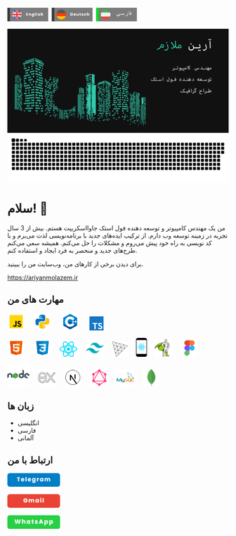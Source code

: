 [<img src="./assets/eng.png" width="93px">](https://github.com/AriyanMLZM)&nbsp;&nbsp;[<img src="./assets/ger.png" width="93px">](https://github.com/AriyanMLZM/ariyanmlzm/blob/main/readme.ger.md)&nbsp;&nbsp;[<img src="./assets/fa_act.png" width="93px">](https://github.com/AriyanMLZM/ariyanmlzm/blob/main/readme.fa.md)

![header](./assets/header_fa.png)
![snake](./assets/github-snake.svg)

# سلام! 👋
من یک مهندس کامپیوتر و توسعه دهنده فول استک جاوااسکریپت  هستم. بیش از 3 سال تجربه در زمینه توسعه وب دارم. از ترکیب ایده‌های جدید با برنامه‌نویسی لذت می‌برم و با کد نویسی به راه خود پیش می‌روم و مشکلات را حل می‌کنم. همیشه سعی می‌کنم طرح‌های جدید و منحصر به فرد ایجاد و استفاده کنم.

برای دیدن برخی از کارهای من، وب‌سایت من را ببینید.
  
<https://ariyanmolazem.ir>

## مهارت های من
<img src="./assets/js.png" alt="" width="40px">&nbsp;&nbsp;&nbsp;&nbsp; <img src="./assets/python.png" alt="" width="40px"> &nbsp;&nbsp;&nbsp;&nbsp; <img src="./assets/cpp.png" alt="" width="40px"> &nbsp;&nbsp;&nbsp;&nbsp; <img src="./assets/ts.png" alt="" width="32px">


<img src="./assets/html.png" alt="" width="40px">&nbsp;&nbsp;&nbsp;&nbsp; <img src="./assets/css.png" alt="" width="40px">&nbsp;&nbsp;&nbsp;&nbsp; <img src="./assets/react-js-icon.png" alt="" width="40px">&nbsp;&nbsp;&nbsp;&nbsp; <img src="./assets/tailwind.png" alt="" width="40px">&nbsp;&nbsp;&nbsp;&nbsp; <img src="./assets/Threejs-logo.png" alt="" width="35px">&nbsp;&nbsp;&nbsp;&nbsp; <img src="./assets/react-native-app-icon.png" alt="" width="25px">&nbsp;&nbsp;&nbsp;&nbsp;<img src="./assets/gsap.png" alt="gsap" width="40px">&nbsp;&nbsp;&nbsp;&nbsp; <img src="./assets/figma.png" alt="" width="40px">


<img src="./assets/node.png" alt="" width="50px">&nbsp;&nbsp;&nbsp;&nbsp; <img src="./assets/ex.png" alt="" width="40px">&nbsp;&nbsp;&nbsp;&nbsp; <img src="./assets/next.png" alt="" width="40px">&nbsp;&nbsp;&nbsp;&nbsp; <img src="./assets/graphql.png" alt="" width="40px">&nbsp;&nbsp;&nbsp;&nbsp; <img src="./assets/sql.png" alt="" width="40px">&nbsp;&nbsp;&nbsp;&nbsp; <img src="./assets/mongodb.png" alt="" width="40px">

## زبان ها
* انگلیسی
* فارسی
* آلمانی
## ارتباط با من
[<img src="./assets/tel.png" alt="" width="120px">](https://t.me/ariyanmlzm)

[<img src="./assets/gmail.png" alt="" width="120px">](mailto:ryanmolazem@gmail.com)

[<img src="./assets/wat.png" alt="" width="120px">](https://wa.me/+989175894212)
